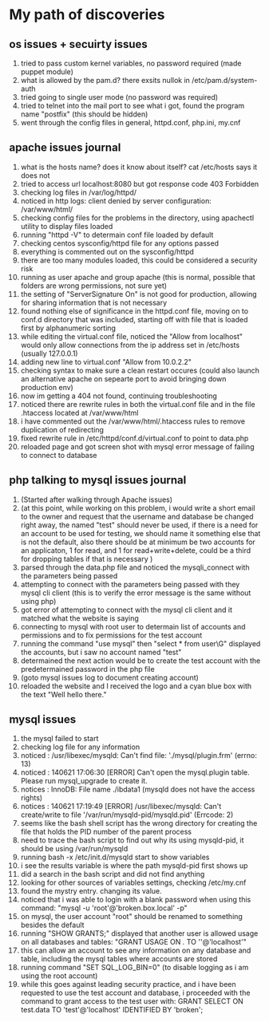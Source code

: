 # My path of discoveries

## os issues + secuirty issues

1. tried to pass custom kernel variables, no password required (made puppet module)
1. what is allowed by the pam.d? there exsits nullok in /etc/pam.d/system-auth
1. tried going to single user mode (no password was required)
1. tried to telnet into the mail port to see what i got, found the program name "postfix" (this should be hidden)
1. went through the config files in general, httpd.conf, php.ini, my.cnf

## apache issues journal

1. what is the hosts name? does it know about itself? cat /etc/hosts says it does not
1. tried to access url localhost:8080 but got response code 403 Forbidden
1. checking log files in /var/log/httpd/
1. noticed in http logs: client denied by server configuration: /var/www/html/
1. checking config files for the problems in the directory, using apachectl utility to display files loaded
1. running "httpd -V" to determain conf file loaded by default
1. checking centos sysconfig/httpd file for any options passed
1. everything is commented out on the sysconfig/httpd
1. there are too many modules loaded, this could be considered a security risk
1. running as user apache and group apache (this is normal, possible that folders are wrong permissions, not sure yet)
1. the setting of "ServerSignature On" is not good for production, allowing for sharing information that is not necessary
1. found nothing else of significance in the httpd.conf file, moving on to conf.d directory that was included, starting off with file that is loaded first by alphanumeric sorting
1. while editing the virtual.conf file, noticed the "Allow from localhost" would only allow connections from the ip address set in /etc/hosts (usually 127.0.0.1)
1. adding new line to virtual.conf "Allow from 10.0.2.2"
1. checking syntax to make sure a clean restart occures (could also launch an alternative apache on sepearte port to avoid bringing down production env)
1. now im getting a 404 not found, continuing troubleshooting
1. noticed there are rewrite rules in both the virtual.conf file and in the file .htaccess located at /var/www/html
1. i have commented out the /var/www/html/.htaccess rules to remove duplication of redirecting
1. fixed rewrite rule in /etc/httpd/conf.d/virtual.conf to point to data.php
1. reloaded page and got screen shot with mysql error message of failing to connect to database

## php talking to mysql issues journal

1. (Started after walking through Apache issues)
1. (at this point, while working on this problem, i would write a short email to the owner and request that the username and database be changed right away, the named  "test" should never be used, if there is a need for an account to be used for testing, we should name it something else that is not the default, also there should be at minimum be two accounts for an applicaton, 1 for read, and 1 for read+write+delete, could be a third for dropping tables if that is necessary )
1. parsed through the data.php file and noticed the mysqli_connect with the parameters being passed
1. attempting to connect with the parameters being passed with they mysql cli client (this is to verify the error message is the same without using php)
1. got error of attempting to connect with the mysql cli client and it matched what the website is saying
1. connecting to mysql with root user to determain list of accounts and permissions and to fix permissions for the test account
1. running the command "use mysql" then "select * from user\G" displayed the accounts, but i saw no account named "test"
1. determained the next action would be to create the test account with the predetermained password in the php file
1. (goto mysql issues log to document creating account)
1. reloaded the website and I received the logo and a cyan blue box with the text "Well hello there."

## mysql issues

1. the mysql failed to start
1. checking log file for any information
1. noticed : /usr/libexec/mysqld: Can't find file: './mysql/plugin.frm' (errno: 13)
1. noticed : 140621 17:06:30 [ERROR] Can't open the mysql.plugin table. Please run mysql_upgrade to create it.
1. notices : InnoDB: File name ./ibdata1 (mysqld does not have the access rights)
1. notices : 140621 17:19:49 [ERROR] /usr/libexec/mysqld: Can't create/write to file '/var/run/mysqld-pid/mysqld.pid' (Errcode: 2)
1. seems like the bash shell script has the wrong directory for creating the file that holds the PID number of the parent process
1. need to trace the bash script to find out why its using mysqld-pid, it should be using /var/run/mysqld
1. running bash -x /etc/init.d/mysqld start to show variables
1. i see the results variable is where the path mysqld-pid first shows up
1. did a search in the bash script and did not find anything
1. looking for other sources of variables settings, checking /etc/my.cnf
1. found the mystry entry. changing its value.
1. noticed that i was able to login with a blank password when using this command: "mysql -u 'root'@'broken.box.local' -p"
1. on mysql, the user account "root" should be renamed to something besides the default
1. running "SHOW GRANTS;" displayed that another user is allowed usage on all databases and tables: "GRANT USAGE ON *.* TO ''@'localhost'"
1. this can allow an account to see any information on any database and table, including the mysql tables where accounts are stored
1. running command "SET SQL_LOG_BIN=0" (to disable logging as i am using the root account)
1. while this goes against leading security practice, and i have been requested to use the test account and database, i proceeded with the command to grant access to the test user with: GRANT SELECT ON test.data TO 'test'@'localhost' IDENTIFIED BY 'broken';